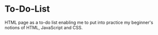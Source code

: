 # To-Do-List
HTML page as a to-do list enabling me to put into practice my beginner's notions of HTML, JavaScript and CSS. 
